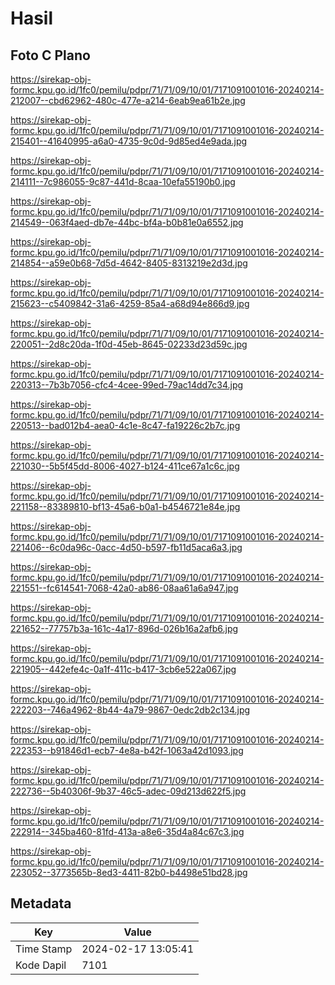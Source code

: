 # Hasil

## Foto C Plano

https://sirekap-obj-formc.kpu.go.id/1fc0/pemilu/pdpr/71/71/09/10/01/7171091001016-20240214-212007--cbd62962-480c-477e-a214-6eab9ea61b2e.jpg

https://sirekap-obj-formc.kpu.go.id/1fc0/pemilu/pdpr/71/71/09/10/01/7171091001016-20240214-215401--41640995-a6a0-4735-9c0d-9d85ed4e9ada.jpg

https://sirekap-obj-formc.kpu.go.id/1fc0/pemilu/pdpr/71/71/09/10/01/7171091001016-20240214-214111--7c986055-9c87-441d-8caa-10efa55190b0.jpg

https://sirekap-obj-formc.kpu.go.id/1fc0/pemilu/pdpr/71/71/09/10/01/7171091001016-20240214-214549--063f4aed-db7e-44bc-bf4a-b0b81e0a6552.jpg

https://sirekap-obj-formc.kpu.go.id/1fc0/pemilu/pdpr/71/71/09/10/01/7171091001016-20240214-214854--a59e0b68-7d5d-4642-8405-8313219e2d3d.jpg

https://sirekap-obj-formc.kpu.go.id/1fc0/pemilu/pdpr/71/71/09/10/01/7171091001016-20240214-215623--c5409842-31a6-4259-85a4-a68d94e866d9.jpg

https://sirekap-obj-formc.kpu.go.id/1fc0/pemilu/pdpr/71/71/09/10/01/7171091001016-20240214-220051--2d8c20da-1f0d-45eb-8645-02233d23d59c.jpg

https://sirekap-obj-formc.kpu.go.id/1fc0/pemilu/pdpr/71/71/09/10/01/7171091001016-20240214-220313--7b3b7056-cfc4-4cee-99ed-79ac14dd7c34.jpg

https://sirekap-obj-formc.kpu.go.id/1fc0/pemilu/pdpr/71/71/09/10/01/7171091001016-20240214-220513--bad012b4-aea0-4c1e-8c47-fa19226c2b7c.jpg

https://sirekap-obj-formc.kpu.go.id/1fc0/pemilu/pdpr/71/71/09/10/01/7171091001016-20240214-221030--5b5f45dd-8006-4027-b124-411ce67a1c6c.jpg

https://sirekap-obj-formc.kpu.go.id/1fc0/pemilu/pdpr/71/71/09/10/01/7171091001016-20240214-221158--83389810-bf13-45a6-b0a1-b4546721e84e.jpg

https://sirekap-obj-formc.kpu.go.id/1fc0/pemilu/pdpr/71/71/09/10/01/7171091001016-20240214-221406--6c0da96c-0acc-4d50-b597-fb11d5aca6a3.jpg

https://sirekap-obj-formc.kpu.go.id/1fc0/pemilu/pdpr/71/71/09/10/01/7171091001016-20240214-221551--fc614541-7068-42a0-ab86-08aa61a6a947.jpg

https://sirekap-obj-formc.kpu.go.id/1fc0/pemilu/pdpr/71/71/09/10/01/7171091001016-20240214-221652--77757b3a-161c-4a17-896d-026b16a2afb6.jpg

https://sirekap-obj-formc.kpu.go.id/1fc0/pemilu/pdpr/71/71/09/10/01/7171091001016-20240214-221905--442efe4c-0a1f-411c-b417-3cb6e522a067.jpg

https://sirekap-obj-formc.kpu.go.id/1fc0/pemilu/pdpr/71/71/09/10/01/7171091001016-20240214-222203--746a4962-8b44-4a79-9867-0edc2db2c134.jpg

https://sirekap-obj-formc.kpu.go.id/1fc0/pemilu/pdpr/71/71/09/10/01/7171091001016-20240214-222353--b91846d1-ecb7-4e8a-b42f-1063a42d1093.jpg

https://sirekap-obj-formc.kpu.go.id/1fc0/pemilu/pdpr/71/71/09/10/01/7171091001016-20240214-222736--5b40306f-9b37-46c5-adec-09d213d622f5.jpg

https://sirekap-obj-formc.kpu.go.id/1fc0/pemilu/pdpr/71/71/09/10/01/7171091001016-20240214-222914--345ba460-81fd-413a-a8e6-35d4a84c67c3.jpg

https://sirekap-obj-formc.kpu.go.id/1fc0/pemilu/pdpr/71/71/09/10/01/7171091001016-20240214-223052--3773565b-8ed3-4411-82b0-b4498e51bd28.jpg


## Metadata

| Key        | Value               |
| ---------- | ------------------- |
| Time Stamp | 2024-02-17 13:05:41 |
| Kode Dapil | 7101                |



